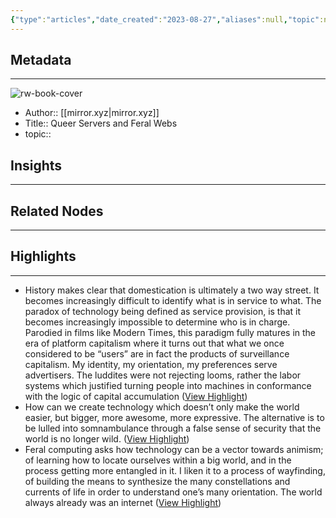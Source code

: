```yaml
---
{"type":"articles","date_created":"2023-08-27","aliases":null,"topic":null,"url":"https://mirror.xyz/austinwadesmith.eth/wrBCeIWNsXbseQiLBj5jR_bkMFZ03nNYs4rg0lU8X2s","layout":null,"banner":null,"dg-publish":true,"tags":null,"permalink":"/300-biblio/200-articles/queer-servers-and-feral-webs/","dgPassFrontmatter":true,"created":"2023-10-20T12:44:21.000-05:00","updated":"2023-10-20T12:44:21.000-05:00"}
---
```


## Metadata
---
![rw-book-cover](https://mirror-media.imgix.net/nft/f_pjV-Vb2FmbXpsiNH_IO.png?h=null&w=null&auto=compress)
- Author:: [[mirror.xyz\|mirror.xyz]]
- Title:: Queer Servers and Feral Webs
- topic::  



## Insights
---
## Related Nodes
---

## Highlights 
---
- History makes clear that domestication is ultimately a two way street. It becomes increasingly difficult to identify what is in service to what. The paradox of technology being defined as service provision, is that it becomes increasingly impossible to determine who is in charge. Parodied in films like Modern Times, this paradigm fully matures in the era of platform capitalism where it turns out that what we once considered to be “users” are in fact the products of surveillance capitalism. My identity, my orientation, my preferences serve advertisers. The luddites were not rejecting looms, rather the labor systems which justified turning people into machines in conformance with the logic of capital accumulation ([View Highlight](https://read.readwise.io/read/01h8t7jqr41gskbp5nz0tcrwdy))
- How can we create technology which doesn’t only make the world easier, but bigger, more awesome, more expressive. The alternative is to be lulled into somnambulance through a false sense of security that the world is no longer wild. ([View Highlight](https://read.readwise.io/read/01h8t7kqf0zeygrv3rvjakzwfs))
- Feral computing asks how technology can be a vector towards animism; of learning how to locate ourselves within a big world, and in the process getting more entangled in it. I liken it to a process of wayfinding, of building the means to synthesize the many constellations and currents of life in order to understand one’s many orientation. The world always already was an internet ([View Highlight](https://read.readwise.io/read/01h8t7mgf97xbmnk07z3nn7385))
